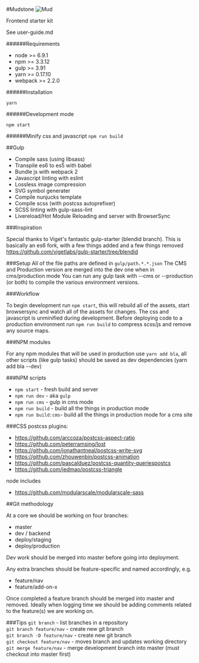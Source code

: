 #Mudstone
![Mud](http://ournameismud.co.uk/css/images/maps-icon.png)

Frontend starter kit

See user-guide.md

######Requirements
- node >= 6.9.1
- npm >= 3.3.12
- gulp >= 3.91
- yarn >= 0.17.10
- webpack >= 2.2.0

######Installation

`yarn`

######Development mode

`npm start`

######Minify css and javascript
`npm run build`

##Gulp

* Compile sass (using libsass)
* Transpile es6 to es5 with babel
* Bundle js with webpack 2
* Javascript linting with eslint
* Lossless image compression
* SVG symbol generater
* Compile nunjucks template
* Compile scss (with postcss autoprefixer)
* SCSS linting with gulp-sass-lint
* Livereload/Hot Module Reloading and server with BrowserSync

###Inspiration

Special thanks to Viget's fantastic gulp-starter (blendid branch).  This is basically an es6 fork, with a few things added and a few things removed
https://github.com/vigetlabs/gulp-starter/tree/blendid


###Setup
All of the file paths are defined in `gulp/path.*.*.json`  The CMS and Production version are merged into the dev one when in cms/production mode
You can run any gulp task with --cms or --production (or both) to compile the various environment versions.

###Workflow

To begin development run `npm start`, this will rebuild all of the assets, start browsersync and watch all of the assets for changes. The css and javascript is unminified during development. Before deploying code to a production environment run `npm run build` to compress scss/js and remove any source maps.

###NPM modules

For any npm modules that will be used in production use `yarn add bla`, all other scripts (like gulp tasks) should be saved as dev dependencies (yarn add bla --dev)

###NPM scripts

- `npm start` - fresh build and server
- `npm run dev` - aka `gulp`
- `npm run cms` - gulp in cms mode
- `npm run build` - build all the things in production mode
- `npm run build:cms`- build all the things in production mode for a cms site

###CSS
postcss plugins:
- https://github.com/arccoza/postcss-aspect-ratio
- https://github.com/peterramsing/lost
- https://github.com/jonathantneal/postcss-write-svg
- https://github.com/zhouwenbin/postcss-animation
- https://github.com/pascalduez/postcss-quantity-queriespostcs
- https://github.com/jedmao/postcss-triangle

node includes
- https://github.com/modularscale/modularscale-sass

##Git methodology

At a core we should be working on four branches:

- master
- dev / backend
- deploy/staging
- deploy/production

Dev work should be merged into master before going into deployment.

Any extra branches should be feature-specific and named accordingly, e.g.

- feature/nav
- feature/add-on-x

Once completed a feature branch should be merged into master and removed. Ideally when logging time we should be adding comments related to the feature(s) we are working on.

###Tips
`git branch` - list branches in a repository  
`git branch feature/nav` - create new git branch  
`git branch -D feature/nav` - create new git branch  
`git checkout feature/nav` - moves branch and updates working directory  
`git merge feature/nav` - merge development branch into master (must checkout into master first)  
